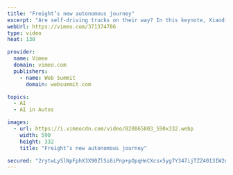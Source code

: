 ```yaml
---
title: "Freight’s new autonomous journey"
excerpt: "Are self-driving trucks on their way? In this keynote, Xiaodi Hou - President and CTO of TuSimple - is going to show us what the future of large scale logistics looks like."
webUrl: https://vimeo.com/371374786
type: video
heat: 130

provider:
  name: Vimeo
  domain: vimeo.com
  publishers:
    - name: Web Summit
      domain: websummit.com

topics:
  - AI
  - AI in Autos

images:
  - url: https://i.vimeocdn.com/video/828865803_590x332.webp
    width: 590
    height: 332
    title: "Freight’s new autonomous journey"

secured: "2rytwLySlNpFphX3X90ZlSi6iPnp+pOpqHeCXcsx5yg7Y347ijTZZ4013IW2n87MPEzoB+JW7qrnWj9QZX1Axs9egxkFOjJd3/BbjITGxLNmIDZzmWkl2vA9iikeWWDcQA87TzaEWk5d/a89BPo3gyPiqeklzLSVZZbJPOOva1ueWygELuYMVCxM6rsIFyCywx7GTG7xv1IaN1QxoFiBxue9TAH+cKLtOTjNMnOL4NmypXGaiW8e59YT0wgSLcFs+nK8/UxGHWehPR9IhgDG3+rpyQ7QitHz4zt7QfDVARPlZCeo4KBrvcHfIGF0Y+AjF87mGJtSJB/+ionkpKVpQw==;F0WBbkNKLAMMa0LsNBPhDQ=="
---
```


